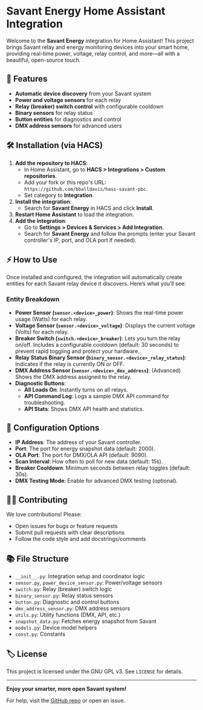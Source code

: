 # Savant Energy Home Assistant Integration

Welcome to the **Savant Energy** integration for Home Assistant! This project brings Savant relay and energy monitoring devices into your smart home, providing real-time power, voltage, relay control, and more—all with a beautiful, open-source touch.

## 🚀 Features
- **Automatic device discovery** from your Savant system
- **Power and voltage sensors** for each relay
- **Relay (breaker) switch control** with configurable cooldown
- **Binary sensors** for relay status
- **Button entities** for diagnostics and control
- **DMX address sensors** for advanced users

## 🛠️ Installation (via HACS)
1. **Add the repository to HACS**:
   - In Home Assistant, go to **HACS > Integrations > Custom repositories**.
   - Add your fork or this repo's URL: `https://github.com/bballdavis/hass-savant-pbc`.
   - Set category to **Integration**.
2. **Install the integration**:
   - Search for **Savant Energy** in HACS and click **Install**.
3. **Restart Home Assistant** to load the integration.
4. **Add the integration**:
   - Go to **Settings > Devices & Services > Add Integration**.
   - Search for **Savant Energy** and follow the prompts (enter your Savant controller's IP, port, and OLA port if needed).

## ⚡ How to Use
Once installed and configured, the integration will automatically create entities for each Savant relay device it discovers. Here’s what you’ll see:

### Entity Breakdown
- **Power Sensor (`sensor.<device>_power`)**: Shows the real-time power usage (Watts) for each relay.
- **Voltage Sensor (`sensor.<device>_voltage`)**: Displays the current voltage (Volts) for each relay.
- **Breaker Switch (`switch.<device>_breaker`)**: Lets you turn the relay on/off. Includes a configurable cooldown (default: 30 seconds) to prevent rapid toggling and protect your hardware.
- **Relay Status Binary Sensor (`binary_sensor.<device>_relay_status`)**: Indicates if the relay is currently ON or OFF.
- **DMX Address Sensor (`sensor.<device>_dmx_address`)**: (Advanced) Shows the DMX address assigned to the relay.
- **Diagnostic Buttons**:
  - **All Loads On**: Instantly turns on all relays.
  - **API Command Log**: Logs a sample DMX API command for troubleshooting.
  - **API Stats**: Shows DMX API health and statistics.

## 📝 Configuration Options
- **IP Address**: The address of your Savant controller.
- **Port**: The port for energy snapshot data (default: 2000).
- **OLA Port**: The port for DMX/OLA API (default: 9090).
- **Scan Interval**: How often to poll for new data (default: 15s).
- **Breaker Cooldown**: Minimum seconds between relay toggles (default: 30s).
- **DMX Testing Mode**: Enable for advanced DMX testing (optional).

## 🧑‍💻 Contributing
We love contributions! Please:
- Open issues for bugs or feature requests
- Submit pull requests with clear descriptions
- Follow the code style and add docstrings/comments

## 📚 File Structure
- `__init__.py`: Integration setup and coordinator logic
- `sensor.py`, `power_device_sensor.py`: Power/voltage sensors
- `switch.py`: Relay (breaker) switch logic
- `binary_sensor.py`: Relay status sensors
- `button.py`: Diagnostic and control buttons
- `dmx_address_sensor.py`: DMX address sensors
- `utils.py`: Utility functions (DMX, API, etc.)
- `snapshot_data.py`: Fetches energy snapshot from Savant
- `models.py`: Device model helpers
- `const.py`: Constants

## 🏷️ License
This project is licensed under the GNU GPL v3. See `LICENSE` for details.

---

**Enjoy your smarter, more open Savant system!**

For help, visit the [GitHub repo](https://github.com/bballdavis/hass-savant-pbc) or open an issue.
